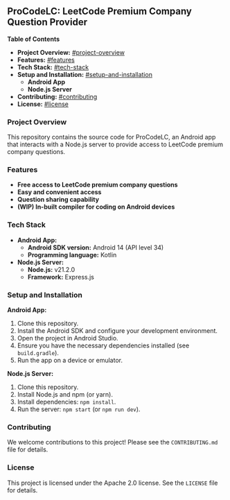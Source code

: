 
## ProCodeLC: LeetCode Premium Company Question Provider

**Table of Contents**

-   **Project Overview:** [#project-overview](#project-overview)
-   **Features:** [#features](#features)
-   **Tech Stack:** [#tech-stack](#tech-stack)
-   **Setup and Installation:** [#setup-and-installation](#setup-and-installation)
    -   **Android App**
    -   **Node.js Server**
-   **Contributing:** [#contributing](#contributing)
-   **License:** [#license](#license)

### **Project Overview**

This repository contains the source code for ProCodeLC, an Android app that interacts with a Node.js server to provide access to LeetCode premium company questions.

### **Features**

-   **Free access to LeetCode premium company questions**
-   **Easy and convenient access**
-   **Question sharing capability**
-   **(WIP) In-built compiler for coding on Android devices**

### **Tech Stack**

-   **Android App:**
    -   **Android SDK version:** Android 14 (API level 34)
    -   **Programming language:** Kotlin
-   **Node.js Server:**
    -   **Node.js:** v21.2.0
    -   **Framework:** Express.js

### **Setup and Installation**

**Android App:**

1.  Clone this repository.
2.  Install the Android SDK and configure your development environment.
3.  Open the project in Android Studio.
4.  Ensure you have the necessary dependencies installed (see `build.gradle`).
5.  Run the app on a device or emulator.

**Node.js Server:**

1.  Clone this repository.
2.  Install Node.js and npm (or yarn).
3.  Install dependencies: `npm install`.
4.  Run the server: `npm start` (or `npm run dev`).

### **Contributing**

We welcome contributions to this project! Please see the `CONTRIBUTING.md` file for details.

### **License**

This project is licensed under the Apache 2.0 license. See the `LICENSE` file for details.
